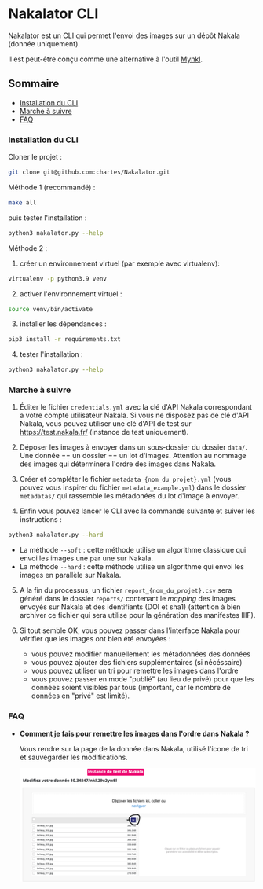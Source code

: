 # Nakalator CLI


Nakalator est un CLI qui permet l'envoi des images sur un dépôt Nakala (donnée uniquement).

Il est peut-être conçu comme une alternative à l'outil [Mynkl](https://mynkl.huma-num.fr/).


## Sommaire

- [Installation du CLI](#installation-du-cli)
- [Marche à suivre](#marche-à-suivre)
- [FAQ](#faq)

### Installation du CLI

Cloner le projet :

```bash
git clone git@github.com:chartes/Nakalator.git
```

Méthode 1 (recommandé) :

```bash
make all 
```
puis tester l'installation :

```bash
python3 nakalator.py --help
```

Méthode 2 :

1. créer un environnement virtuel (par exemple avec virtualenv):
```bash
virtualenv -p python3.9 venv
```

2. activer l'environnement virtuel :
```bash
source venv/bin/activate
```

3. installer les dépendances :
```bash
pip3 install -r requirements.txt
```

4. tester l'installation :
```bash
python3 nakalator.py --help
```

### Marche à suivre

1. Éditer le fichier `credentials.yml` avec
la clé d'API Nakala correspondant a votre compte utilisateur Nakala. Si vous ne disposez pas
de clé d'API Nakala, vous pouvez utiliser une clé d'API de test sur https://test.nakala.fr/  (instance de test uniquement).

2. Déposer les images à envoyer dans un sous-dossier du dossier `data/`. Une donnée == un dossier == un lot d'images. 
Attention au nommage des images qui déterminera l'ordre des images dans Nakala.

3. Créer et compléter le fichier `metadata_{nom_du_projet}.yml` (vous pouvez vous inspirer du fichier `metadata_example.yml`)
dans le dossier `metadatas/` qui rassemble les métadonées du lot d'image à envoyer.

4. Enfin vous pouvez lancer le CLI avec la commande suivante et suiver les instructions :

```bash
python3 nakalator.py --hard
```

- La méthode `--soft` : cette méthode utilise un algorithme classique qui envoi les images une par une sur Nakala.
- La méthode `--hard` : cette méthode utilise un algorithme qui envoi les images en parallèle sur Nakala.

5. A la fin du processus, un fichier `report_{nom_du_projet}.csv` sera généré dans le dossier `reports/` contenant le *mapping* des images envoyés sur Nakala et des identifiants (DOI et sha1) (attention à bien archiver ce fichier qui sera utilise pour la génération des manifestes IIIF).

6. Si tout semble OK, vous pouvez passer dans l'interface Nakala pour vérifier que les images ont bien été envoyées : 
    - vous pouvez modifier manuellement les métadonnées des données
    - vous pouvez ajouter des fichiers supplémentaires (si nécéssaire)
    - vous pouvez utiliser un tri pour remettre les images dans l'ordre
    - vous pouvez passer en mode "publié" (au lieu de privé) pour que les données soient visibles par tous (important, car 
   le nombre de données en "privé" est limité).

### FAQ

- **Comment je fais pour remettre les images dans l'ordre dans Nakala ?**

    Vous rendre sur la page de la donnée dans Nakala, utilisé l'icone de tri et sauvegarder les modifications.
    
    ![capture-nakala](./documentation/capture_nakala_tri.png)